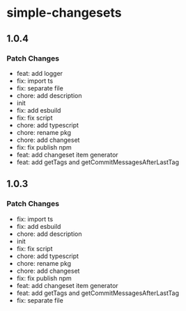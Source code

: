 # simple-changesets

## 1.0.4

### Patch Changes

- feat: add logger
- fix: import ts
- fix: separate file
- chore: add description
- init
- fix: add esbuild
- fix: fix script
- chore: add typescript
- chore: rename pkg
- chore: add changeset
- fix: fix publish npm
- feat: add changeset item generator
- feat: add getTags and getCommitMessagesAfterLastTag

## 1.0.3

### Patch Changes

- fix: import ts
- fix: add esbuild
- chore: add description
- init
- fix: fix script
- chore: add typescript
- chore: rename pkg
- chore: add changeset
- fix: fix publish npm
- feat: add changeset item generator
- feat: add getTags and getCommitMessagesAfterLastTag
- fix: separate file
